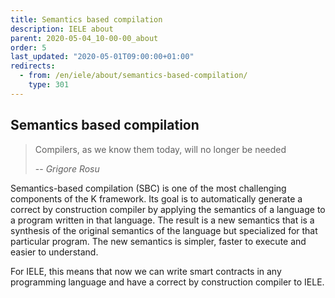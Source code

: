 ```yaml
---
title: Semantics based compilation
description: IELE about
parent: 2020-05-04_10-00-00_about
order: 5
last_updated: "2020-05-01T09:00:00+01:00"
redirects:
  - from: /en/iele/about/semantics-based-compilation/
    type: 301
---
```

## Semantics based compilation

<!-- embed youtube/x_xm69gd3fE -->

> Compilers, as we know them today, will no longer be needed
>
> -- _Grigore Rosu_

Semantics-based compilation (SBC) is one of the most challenging components of the K framework. Its goal is to automatically generate a correct by construction compiler by applying the semantics of a language to a program written in that language. The result is a new semantics that is a synthesis of the original semantics of the language but specialized for that particular program. The new semantics is simpler, faster to execute and easier to understand.

For IELE, this means that now we can write smart contracts in any programming language and have a correct by construction compiler to IELE.
